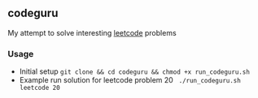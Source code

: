 ## codeguru

My attempt to solve interesting [leetcode](https://leetcode.com/problemset/all/) problems

### Usage
- Initial setup ```git clone && cd codeguru && chmod +x run_codeguru.sh ```
- Example run solution for leetcode problem 20 ``` ./run_codeguru.sh leetcode 20```